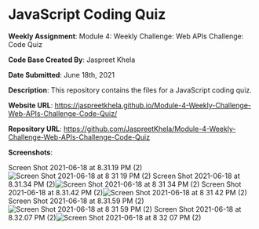 # JavaScript Coding Quiz

**Weekly Assignment**: Module 4: Weekly Challenge: Web APIs Challenge: Code Quiz

**Code Base Created By**: Jaspreet Khela

**Date Submitted**: June 18th, 2021

**Description**: This repository contains the files for a JavaScript coding quiz.

**Website URL**: https://jaspreetkhela.github.io/Module-4-Weekly-Challenge-Web-APIs-Challenge-Code-Quiz/

**Repository URL**: https://github.com/JaspreetKhela/Module-4-Weekly-Challenge-Web-APIs-Challenge-Code-Quiz

**Screenshots**:

Screen Shot 2021-06-18 at 8.31.19 PM (2)![Screen Shot 2021-06-18 at 8 31 19 PM (2)](https://user-images.githubusercontent.com/80941606/122625680-64bfb080-d074-11eb-8342-99c291dc8cbb.png)
Screen Shot 2021-06-18 at 8.31.34 PM (2)![Screen Shot 2021-06-18 at 8 31 34 PM (2)](https://user-images.githubusercontent.com/80941606/122625682-68ebce00-d074-11eb-99ba-1311a83f8eba.png)
Screen Shot 2021-06-18 at 8.31.42 PM (2)![Screen Shot 2021-06-18 at 8 31 42 PM (2)](https://user-images.githubusercontent.com/80941606/122625687-6be6be80-d074-11eb-9679-9ec7ac88086f.png)
Screen Shot 2021-06-18 at 8.31.59 PM (2)![Screen Shot 2021-06-18 at 8 31 59 PM (2)](https://user-images.githubusercontent.com/80941606/122625690-6ee1af00-d074-11eb-9bc8-f4fdbc1d42bf.png)
Screen Shot 2021-06-18 at 8.32.07 PM (2)![Screen Shot 2021-06-18 at 8 32 07 PM (2)](https://user-images.githubusercontent.com/80941606/122625695-72753600-d074-11eb-8e9a-bce78e222a14.png)
